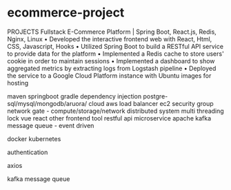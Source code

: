 # ecommerce-project


PROJECTS
Fullstack E-Commerce Platform | Spring Boot, React.js, Redis, Nginx, Linux
• Developed the interactive frontend web with React, Html, CSS, Javascript, Hooks
• Utilized Spring Boot to build a RESTful API service to provide data for the platform
• Implemented a Redis cache to store users' cookie in order to maintain sessions
• Implemented a dashboard to show aggregated metrics by extracting logs from Logstash pipeline
• Deployed the service to a Google Cloud Platform instance with Ubuntu images for hosting

maven
springboot
gradle
dependency injection
postgre-sql/mysql/mongodb/aruora/
cloud aws load balancer ec2 security group network gate   - compute/storage/network
distributed system multi threading lock 
vue react other frontend tool
restful api 
microservice 
apache kafka message queue - event driven


docker kubernetes


authentication


axios

kafka message queue
